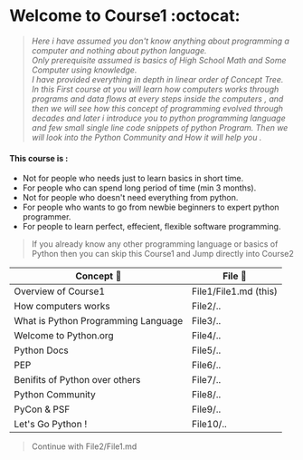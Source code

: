 # Welcome to Course1 :octocat:
> _Here i have assumed you don't know anything about programming a computer and nothing about python language.<br/>
Only prerequisite assumed is basics of High School Math and Some Computer using knowledge. <br/>I have provided everything in depth in linear order of Concept Tree.<br/>
In this First course at you will learn how computers works through programs and data flows at every steps inside the computers , and then we will see how this concept of programming evolved through decades and later i introduce you to python programming language and few small single line code snippets of python Program. 
Then we will look into the Python Community and How it will help you ._
#### This course is : 
* Not for people who needs just to learn basics in short time.
* For people who can spend long period of time (min 3 months).
* Not for people who doesn't need everything from python.
* For people who wants to go from newbie beginners to expert python programmer.
* For people to learn perfect, effecient, flexible software programming.
> If you already know any other programming language or basics of Python then you can skip this Course1 and Jump directly into Course2

Concept :pencil: | File :bookmark_tabs:
--------|-------
Overview of Course1 | File1/File1.md (this)
How computers works | File2/..
What is Python Programming Language | File3/..
Welcome to Python.org | File4/..
Python Docs | File5/..
PEP | File6/..
Benifits of Python over others | File7/..
Python Community | File8/..
PyCon & PSF | File9/..
Let's Go Python ! | File10/..



> Continue with File2/File1.md



